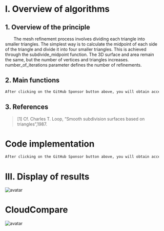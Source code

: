 #  I. Overview of algorithms 

##  1. Overview of the principle 

   The mesh refinement process involves dividing each triangle into smaller triangles. The simplest way is to calculate the midpoint of each side of the triangle and divide it into four smaller triangles. This is achieved through the subdivide_midpoint function. The 3D surface and area remain the same, but the number of vertices and triangles increases. number_of_iterations parameter defines the number of refinements. 

##  2. Main functions 

  ```python  
After clicking on the GitHub Sponsor button above, you will obtain access permissions to my private code repository ( https://github.com/slowlon/my_code_bar ) to view this blog code. By searching the code number of this blog, you can find the code you need, code number is: 2024020309574415780
  ```  
##  3. References 

>  [1] Cf. Charles T. Loop, “Smooth subdivision surfaces based on triangles”,1987. 

#  Code implementation 

  ```python  
After clicking on the GitHub Sponsor button above, you will obtain access permissions to my private code repository ( https://github.com/slowlon/my_code_bar ) to view this blog code. By searching the code number of this blog, you can find the code you need, code number is: 2024020309574415780
  ```  
#  III. Display of results 

 ![avatar]( 20201203212344301.png) 

#  CloudCompare 

 ![avatar]( 20201229092605493.gif) 

